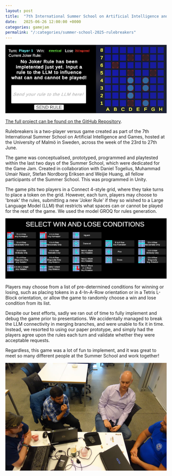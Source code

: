 ```yaml
---
layout: post
title:  "7th International Summer School on Artificial Intelligence and Games Game Jam: Rulebreakers"
date:   2025-06-26 12:00:00 +0000
categories: gamejam
permalink: "/:categories/summer-school-2025-rulebreakers"
---
```


![Gameplay](../assets/img/Rulebreakers_1.png "Gameplay screenshot of Rulebreakers.")

[The full project can be found on the GitHub Repository][github].

Rulebreakers is a two-player versus game created as part of the 7th International Summer School on Artificial Intelligence and Games, hosted at the University of Malmö in Sweden, across the week of the 23rd to 27th June.

The game was conceptualised, prototyped, programmed and playtested within the last two days of the Summer School, which were dedicated for the Game Jam. Created in collaboration with Daniel Togelius, Muhammad Umair Nasir, Stefan Nordborg Eriksen and Weijie Huang, all fellow participants of the Summer School. This was programmed in Unity.

The game pits two players in a Connect 4-style grid, where they take turns to place a token on the grid. However, each turn, players may choose to 'break' the rules, submitting a new 'Joker Rule' if they so wished to a Large Language Model (LLM) that restricts what spaces can or cannot be played for the rest of the game. We used the model GROQ for rules generation.

![Rules](../assets/img/Rulebreakers_2.png "Gameplay screenshot of the possible Win and Lose Conditions.")

Players may choose from a list of pre-determined conditions for winning or losing, such as placing tokens in a 4-In-A-Row orientation or in a Tetris L-Block orientation, or allow the game to randomly choose a win and lose condition from its list.

Despite our best efforts, sadly we ran out of time to fully implement and debug the game prior to presentations. We accidentally managed to break the LLM connectivity in merging branches, and were unable to fix it in time. Instead, we resorted to using our paper prototype, and simply had the players agree upon the rules each turn and validate whether they were acceptable requests.

Regardless, this game was a lot of fun to implement, and it was great to meet so many different people at the Summer School and work together!

![Prototype](../assets/img/Rulebreakers_3.png "Photo of our paper prototype being demonstrated.")

[github]: https://github.com/GameAISchool2025members/RuleBreakers